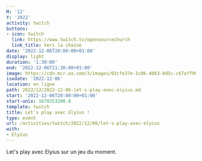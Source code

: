 ```yaml
---
M: '12'
Y: '2022'
activity: twitch
buttons:
- icon: twitch
  link: https://www.twitch.tv/opensourcechurch
  link_title: Vers la chaine
date: '2022-12-06T20:00:00+01:00'
display: light
duration: '1:30:00'
end: '2022-12-06T21:30:00+01:00'
image: https://cdn.mcr.ea.com/3/images/03cfe37e-1c86-4063-8d5c-c67aff90a293/1587735143-0x0-0-0.jpg
isodate: '2022-12-06'
location: en ligne
path: 2022/12/2022-12-06-let-s-play-avec-elyius.md
start: '2022-12-06T20:00:00+01:00'
start-unix: 1670353200.0
template: twitch
title: Let's play avec Elyius !
type: event
url: /activities/twitch/2022/12/06/let-s-play-avec-elyius
with:
- Elyius
---
```

Let's play avec Elyius sur un jeu du moment.